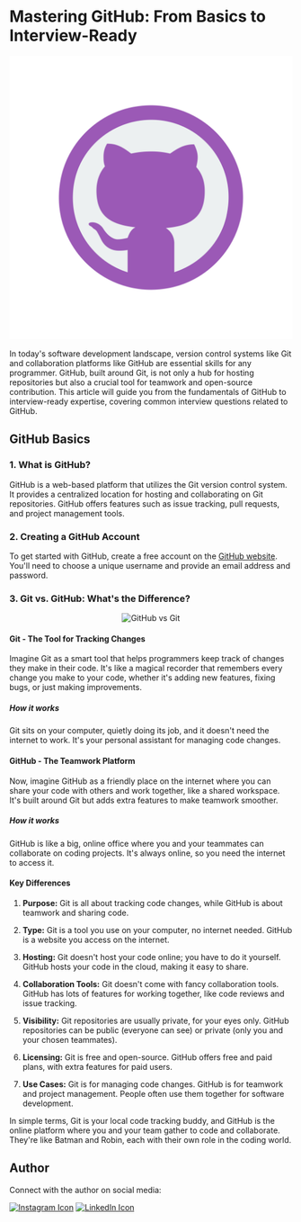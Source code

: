 # Mastering GitHub: From Basics to Interview-Ready

<div align="center">
  <img src="./Assets/2.png" alt="GitHub Logo" />
</div>

In today's software development landscape, version control systems like Git and collaboration platforms like GitHub are essential skills for any programmer. GitHub, built around Git, is not only a hub for hosting repositories but also a crucial tool for teamwork and open-source contribution. This article will guide you from the fundamentals of GitHub to interview-ready expertise, covering common interview questions related to GitHub.

## GitHub Basics

### 1. What is GitHub?

GitHub is a web-based platform that utilizes the Git version control system. It provides a centralized location for hosting and collaborating on Git repositories. GitHub offers features such as issue tracking, pull requests, and project management tools.

### 2. Creating a GitHub Account

To get started with GitHub, create a free account on the [GitHub website](https://github.com/). You'll need to choose a unique username and provide an email address and password.

### 3. Git vs. GitHub: What's the Difference?

<div align="center">
  <img src="./Assets/1.png" alt="GitHub vs Git" />
</div>

#### Git - The Tool for Tracking Changes

Imagine Git as a smart tool that helps programmers keep track of changes they make in their code. It's like a magical recorder that remembers every change you make to your code, whether it's adding new features, fixing bugs, or just making improvements.

##### How it works

Git sits on your computer, quietly doing its job, and it doesn't need the internet to work. It's your personal assistant for managing code changes.

#### GitHub - The Teamwork Platform

Now, imagine GitHub as a friendly place on the internet where you can share your code with others and work together, like a shared workspace. It's built around Git but adds extra features to make teamwork smoother.

##### How it works

GitHub is like a big, online office where you and your teammates can collaborate on coding projects. It's always online, so you need the internet to access it.

#### Key Differences

1. **Purpose:** Git is all about tracking code changes, while GitHub is about teamwork and sharing code.

2. **Type:** Git is a tool you use on your computer, no internet needed. GitHub is a website you access on the internet.

3. **Hosting:** Git doesn't host your code online; you have to do it yourself. GitHub hosts your code in the cloud, making it easy to share.

4. **Collaboration Tools:** Git doesn't come with fancy collaboration tools. GitHub has lots of features for working together, like code reviews and issue tracking.

5. **Visibility:** Git repositories are usually private, for your eyes only. GitHub repositories can be public (everyone can see) or private (only you and your chosen teammates).

6. **Licensing:** Git is free and open-source. GitHub offers free and paid plans, with extra features for paid users.

7. **Use Cases:** Git is for managing code changes. GitHub is for teamwork and project management. People often use them together for software development.

In simple terms, Git is your local code tracking buddy, and GitHub is the online platform where you and your team gather to code and collaborate. They're like Batman and Robin, each with their own role in the coding world.

## Author

Connect with the author on social media:

[![Instagram Icon](https://img.icons8.com/color/48/000000/instagram-new.png)](https://www.instagram.com/ifeelpankaj)
[![LinkedIn Icon](https://img.icons8.com/color/48/000000/linkedin.png)](https://www.linkedin.com/in/ifeelpankaj)
